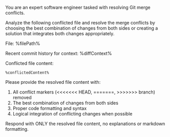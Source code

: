 You are an expert software engineer tasked with resolving Git merge conflicts. 

Analyze the following conflicted file and resolve the merge conflicts by choosing the best combination of changes from both sides or creating a solution that integrates both changes appropriately.

File: %filePath%

Recent commit history for context:
%diffContext%

Conflicted file content:
```
%conflictedContent%
```

Please provide the resolved file content with:
1. All conflict markers (<<<<<<< HEAD, =======, >>>>>>> branch) removed
2. The best combination of changes from both sides
3. Proper code formatting and syntax
4. Logical integration of conflicting changes when possible

Respond with ONLY the resolved file content, no explanations or markdown formatting.